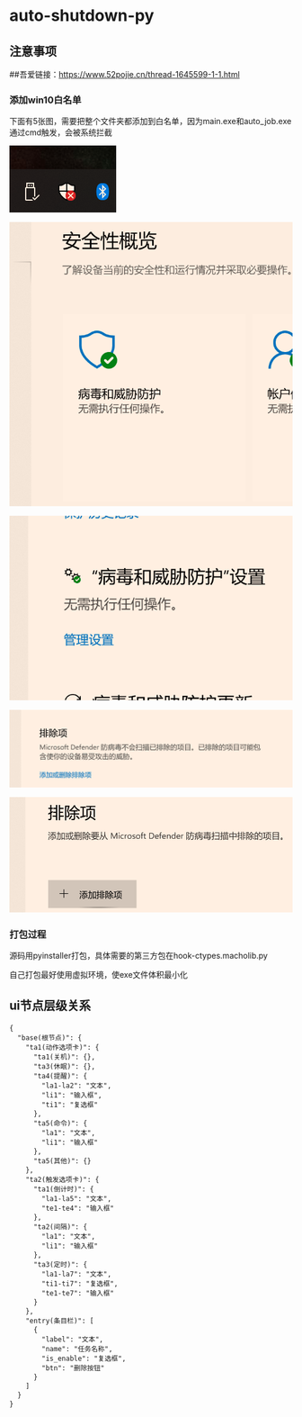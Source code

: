 # auto-shutdown-py
## 注意事项
##吾爱链接：https://www.52pojie.cn/thread-1645599-1-1.html
### 添加win10白名单

下面有5张图，需要把整个文件夹都添加到白名单，因为main.exe和auto_job.exe通过cmd触发，会被系统拦截

![](https://github.com/zhaoxinyuan996/auto-shutdown-py/blob/main/md/step1.png)

![](https://github.com/zhaoxinyuan996/auto-shutdown-py/blob/main/md/step2.png)

![](https://github.com/zhaoxinyuan996/auto-shutdown-py/blob/main/md/step3.png)

![](https://github.com/zhaoxinyuan996/auto-shutdown-py/blob/main/md/step4.png)

![](https://github.com/zhaoxinyuan996/auto-shutdown-py/blob/main/md/step5.png)

### 打包过程

源码用pyinstaller打包，具体需要的第三方包在hook-ctypes.macholib.py

自己打包最好使用虚拟环境，使exe文件体积最小化

## ui节点层级关系

```
{
  "base(根节点)": {
    "ta1(动作选项卡)": {
      "ta1(关机)": {},
      "ta3(休眠)": {},
      "ta4(提醒)": {
        "la1-la2": "文本",
        "li1": "输入框",
        "ti1": "复选框"
      },
      "ta5(命令)": {
        "la1": "文本",
        "li1": "输入框"
      },
      "ta5(其他)": {}
    },
    "ta2(触发选项卡)": {
      "ta1(倒计时)": {
        "la1-la5": "文本",
        "te1-te4": "输入框"
      },
      "ta2(间隔)": {
        "la1": "文本",
        "li1": "输入框"
      },
      "ta3(定时)": {
        "la1-la7": "文本",
        "ti1-ti7": "复选框",
        "te1-te7": "输入框"
      }
    },
    "entry(条目栏)": [
      {
        "label": "文本",
        "name": "任务名称",
        "is_enable": "复选框",
        "btn": "删除按钮"
      }
    ] 
  }
}
```
